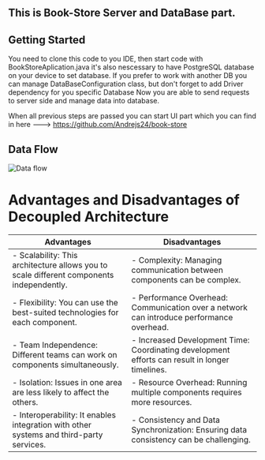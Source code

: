 This is Book-Store Server and DataBase part.
--
## Getting Started

You need to clone this code to you IDE, then start code with BookStoreAplication.java
it's also nescessary to have PostgreSQL database on your device to set database.
If you prefer to work with another DB you can manage DataBaseConfiguration class, but don't forget to add Driver dependency for you specific Database
Now you are able to send requests to server side and manage data into database.

When all previous steps are passed you can start UI part
which you can find in here ---> https://github.com/Andrejs24/book-store

Data Flow 
--
<img src="https://zellwk.com/images/2019/frontend-vs-backend/server.png" alt="Data flow" >

# Advantages and Disadvantages of Decoupled Architecture

| **Advantages**                                      | **Disadvantages**                                 |
|-----------------------------------------------------|---------------------------------------------------|
| - Scalability: This architecture allows you to scale different components independently.   | - Complexity: Managing communication between components can be complex.  |
| - Flexibility: You can use the best-suited technologies for each component.               | - Performance Overhead: Communication over a network can introduce performance overhead.  |
| - Team Independence: Different teams can work on components simultaneously.               | - Increased Development Time: Coordinating development efforts can result in longer timelines. |
| - Isolation: Issues in one area are less likely to affect the others.                    | - Resource Overhead: Running multiple components requires more resources. |
| - Interoperability: It enables integration with other systems and third-party services.  | - Consistency and Data Synchronization: Ensuring data consistency can be challenging. |
                                                                                         
